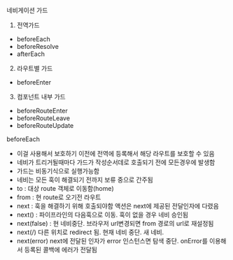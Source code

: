 네비게이션 가드

1. 전역가드
 - beforeEach
 - beforeResolve
 - afterEach
2. 라우트별 가드
 - beforeEnter
3. 컴포넌트 내부 가드
 - beforeRouteEnter
 - beforeRouteLeave
 - beforeRouteUpdate

beforeEach
- 이걸 사용해서 보호하기 이전에 전역에 등록해서 해당 라우트를 보호할 수 있음
- 네비가 트리거될때마다 가드가 작성순서데로 호출되기 전에 모든경우에 발생함
- 가드는 비동기식으로 실행가능함
- 네비는 모든 훅이 해결되기 전까지 보류 중으로 간주됨
- to : 대상 route 객체로 이동함(home)
- from : 현 route로 오기전 라우트
- next : 훅을 해결하기 위해 호출되야함
	액션은 next에 제공된 전달인자에 다렸음
- next() : 파이프라인의 다음훅으로 이동. 훅이 없을 경우 네비 승인됨
- next(false) : 현 네비중단. 브라우저 url변경되면 from 경로의 url로 재설정됨
- next(/) 다른 위치로 redirect 됨. 현재 네비 중단. 새 네비.
- next(error) next에 전달된 인자가 error 인스턴스면 탐색 중단. onError를 이용해서 등록된 콜백에 에러가 전달됨

